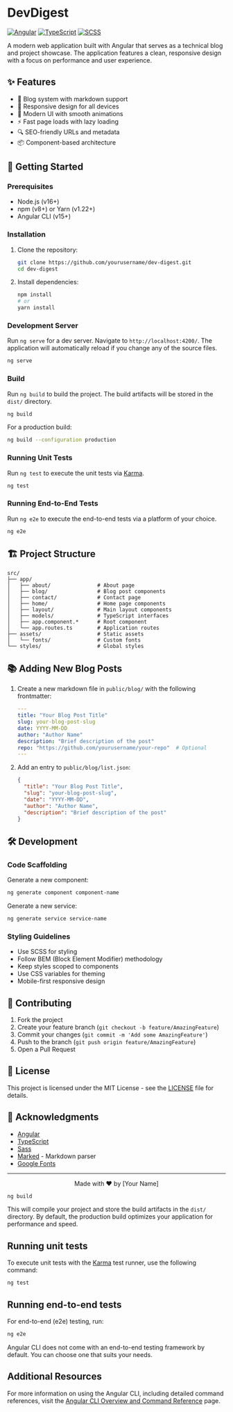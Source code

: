 # DevDigest

[![Angular](https://img.shields.io/badge/Angular-DD0031?style=for-the-badge&logo=angular&logoColor=white)](https://angular.io/)
[![TypeScript](https://img.shields.io/badge/TypeScript-007ACC?style=for-the-badge&logo=typescript&logoColor=white)](https://www.typescriptlang.org/)
[![SCSS](https://img.shields.io/badge/SCSS-CC6699?style=for-the-badge&logo=sass&logoColor=white)](https://sass-lang.com/)

A modern web application built with Angular that serves as a technical blog and project showcase. The application features a clean, responsive design with a focus on performance and user experience.

## ✨ Features

- 📝 Blog system with markdown support
- 📱 Responsive design for all devices
- 🎨 Modern UI with smooth animations
- ⚡ Fast page loads with lazy loading
- 🔍 SEO-friendly URLs and metadata
- 📦 Component-based architecture

## 🚀 Getting Started

### Prerequisites

- Node.js (v16+)
- npm (v8+) or Yarn (v1.22+)
- Angular CLI (v15+)

### Installation

1. Clone the repository:
   ```bash
   git clone https://github.com/yourusername/dev-digest.git
   cd dev-digest
   ```

2. Install dependencies:
   ```bash
   npm install
   # or
   yarn install
   ```

### Development Server

Run `ng serve` for a dev server. Navigate to `http://localhost:4200/`. The application will automatically reload if you change any of the source files.

```bash
ng serve
```

### Build

Run `ng build` to build the project. The build artifacts will be stored in the `dist/` directory.

```bash
ng build
```

For a production build:

```bash
ng build --configuration production
```

### Running Unit Tests

Run `ng test` to execute the unit tests via [Karma](https://karma-runner.github.io).

```bash
ng test
```

### Running End-to-End Tests

Run `ng e2e` to execute the end-to-end tests via a platform of your choice.

```bash
ng e2e
```

## 🏗️ Project Structure

```
src/
├── app/
│   ├── about/               # About page
│   ├── blog/                # Blog post components
│   ├── contact/             # Contact page
│   ├── home/                # Home page components
│   ├── layout/              # Main layout components
│   ├── models/              # TypeScript interfaces
│   ├── app.component.*      # Root component
│   └── app.routes.ts        # Application routes
├── assets/                  # Static assets
│   └── fonts/               # Custom fonts
└── styles/                  # Global styles
```

## 📚 Adding New Blog Posts

1. Create a new markdown file in `public/blog/` with the following frontmatter:
   ```yaml
   ---
   title: "Your Blog Post Title"
   slug: your-blog-post-slug
   date: YYYY-MM-DD
   author: "Author Name"
   description: "Brief description of the post"
   repo: "https://github.com/yourusername/your-repo"  # Optional
   ---
   ```

2. Add an entry to `public/blog/list.json`:
   ```json
   {
     "title": "Your Blog Post Title",
     "slug": "your-blog-post-slug",
     "date": "YYYY-MM-DD",
     "author": "Author Name",
     "description": "Brief description of the post"
   }
   ```

## 🛠️ Development

### Code Scaffolding

Generate a new component:
```bash
ng generate component component-name
```

Generate a new service:
```bash
ng generate service service-name
```

### Styling Guidelines

- Use SCSS for styling
- Follow BEM (Block Element Modifier) methodology
- Keep styles scoped to components
- Use CSS variables for theming
- Mobile-first responsive design

## 🤝 Contributing

1. Fork the project
2. Create your feature branch (`git checkout -b feature/AmazingFeature`)
3. Commit your changes (`git commit -m 'Add some AmazingFeature'`)
4. Push to the branch (`git push origin feature/AmazingFeature`)
5. Open a Pull Request

## 📄 License

This project is licensed under the MIT License - see the [LICENSE](LICENSE) file for details.

## 🙏 Acknowledgments

- [Angular](https://angular.io/)
- [TypeScript](https://www.typescriptlang.org/)
- [Sass](https://sass-lang.com/)
- [Marked](https://marked.js.org/) - Markdown parser
- [Google Fonts](https://fonts.google.com/)

---

<p align="center">
  Made with ❤️ by [Your Name]
</p>

```bash
ng build
```

This will compile your project and store the build artifacts in the `dist/` directory. By default, the production build optimizes your application for performance and speed.

## Running unit tests

To execute unit tests with the [Karma](https://karma-runner.github.io) test runner, use the following command:

```bash
ng test
```

## Running end-to-end tests

For end-to-end (e2e) testing, run:

```bash
ng e2e
```

Angular CLI does not come with an end-to-end testing framework by default. You can choose one that suits your needs.

## Additional Resources

For more information on using the Angular CLI, including detailed command references, visit the [Angular CLI Overview and Command Reference](https://angular.dev/tools/cli) page.

